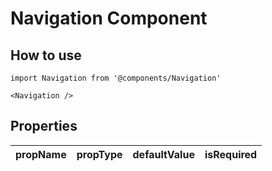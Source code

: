 # Navigation Component

## How to use

```
import Navigation from '@components/Navigation'
```

```
<Navigation />
```

## Properties

| propName | propType | defaultValue | isRequired |
| - | - | - | - |

